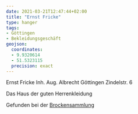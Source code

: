 ```yaml
---
date: 2021-03-21T12:47:44+02:00
title: "Ernst Fricke"
type: hanger
tags:
- Göttingen
- Bekleidungsgeschäft
geojson:
  coordinates:
  - 9.9320614
  - 51.5323115
  precision: exact
---
```

Ernst Fricke Inh. Aug. Albrecht Göttingen Zindelstr. 6

Das Haus der guten Herrenkleidung

<div class="source">Gefunden bei der <a href="https://www.neue-arbeit-brockensammlung.de/geschaefte/gebrauchtmoebelkaufhaus/">Brockensammlung</a></div>
